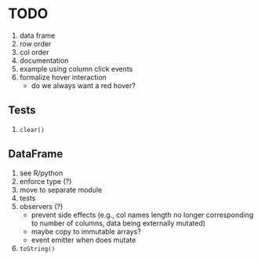 TODO
====

1. data frame
2. row order
3. col order
4. documentation
5. example using column click events
6. formalize hover interaction
	-	do we always want a red hover?


## Tests

1. `clear()`


## DataFrame

1. see R/python
2. enforce type (?)
3. move to separate module
4. tests
5. observers (?)
	-	prevent side effects (e.g., col names length no longer corresponding to number of columns, data being externally mutated)
	- 	maybe copy to immutable arrays?
	-	event emitter when does mutate
6. `toString()`



